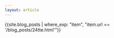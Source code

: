 ```yaml
---
layout: article
---
```

{{site.blog_posts | where_exp: "item", "item.url == '/blog_posts/24tte.html'"}}